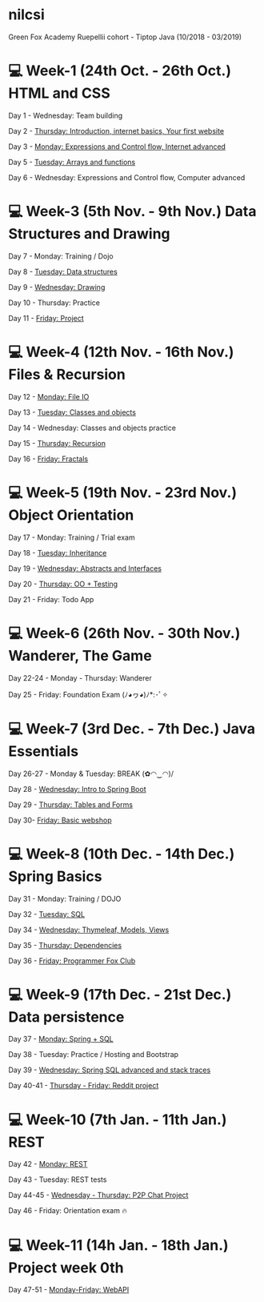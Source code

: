 # nilcsi
Green Fox Academy Ruepellii cohort - Tiptop Java (10/2018 - 03/2019)

<h1>💻 Week-1 (24th Oct. - 26th Oct.) HTML and CSS</h1>
<p>Day 1 - Wednesday: Team building</p>
<p>Day 2 - <a href="https://github.com/green-fox-academy/nilcsi/tree/master/week-01/day-1">Thursday: Introduction, internet basics, Your first website</a></p></p>
<p>Day 3 - <a href="Friday: GIT, CLI, Computer basics</p>

<h1>💻 Week-2 (29th Oct. - 31st Oct.) Programming Basics</h1>
<p>Day 4 - <a href="https://github.com/green-fox-academy/nilcsi/tree/master/week-02/day-1">Monday: Expressions and Control flow, Internet advanced</a></p>
<p>Day 5 - <a href="https://github.com/green-fox-academy/nilcsi/tree/master/week-02/day-2">Tuesday: Arrays and functions</a></p>
<p>Day 6 - Wednesday: Expressions and Control flow, Computer advanced</p>

<h1>💻 Week-3 (5th Nov. - 9th Nov.) Data Structures and Drawing</h1>
<p>Day 7 - Monday: Training / Dojo</p>
<p>Day 8 - <a href="https://github.com/green-fox-academy/nilcsi/tree/master/week-03/day-2">Tuesday: Data structures</a></p></p>
<p>Day 9 - <a href="https://github.com/green-fox-academy/nilcsi/tree/master/week-03/day-3/src">Wednesday: Drawing</a></p>
<p>Day 10 - Thursday: Practice</p>
<p>Day 11 - <a href="https://github.com/green-fox-academy/nilcsi/tree/master/week-03/day-5/src">Friday: Project</a></p>

<h1>💻 Week-4 (12th Nov. - 16th Nov.) Files & Recursion</h1>
<p>Day 12 - <a href="https://github.com/green-fox-academy/nilcsi/tree/master/week-04/day-1">Monday: File IO</a></p>
<p>Day 13 - <a href="https://github.com/green-fox-academy/nilcsi/tree/master/week-04/day-2">Tuesday: Classes and objects</a></p>
<p>Day 14 - Wednesday: Classes and objects practice</p>
<p>Day 15 - <a href="https://github.com/green-fox-academy/nilcsi/tree/master/week-04/day-4/src">Thursday: Recursion</a></p>
<p>Day 16 - <a href="https://github.com/green-fox-academy/nilcsi/tree/master/week-04/day-5/src">Friday: Fractals</a></p>

<h1>💻 Week-5 (19th Nov. - 23rd Nov.) Object Orientation</h1>
<p>Day 17 - Monday: Training / Trial exam</p>
<p>Day 18 - <a href="https://github.com/green-fox-academy/nilcsi/tree/master/week-05/day-2">Tuesday: Inheritance</a></p>
<p>Day 19 - <a href="https://github.com/green-fox-academy/nilcsi/tree/master/week-05/day-3">Wednesday: Abstracts and Interfaces</a></p>
<p>Day 20 - <a href="https://github.com/green-fox-academy/nilcsi/tree/master/week-05/day-4">Thursday: OO + Testing</a></p>
<p>Day 21 - Friday: Todo App</p>

<h1>💻 Week-6 (26th Nov. - 30th Nov.) Wanderer, The Game</h1>
<p>Day 22-24 - Monday - Thursday: Wanderer</p>
<p>Day 25 - Friday: Foundation Exam (ﾉ◕ヮ◕)ﾉ*:･ﾟ✧</p>

<h1>💻 Week-7 (3rd Dec. - 7th Dec.) Java Essentials</h1>
<p>Day 26-27 - Monday & Tuesday: BREAK (✿◠‿◠)/</p>
<p>Day 28 - <a href="https://github.com/green-fox-academy/nilcsi/tree/master/week-07/day-01/springstart">Wednesday: Intro to Spring Boot</a></p>
<p>Day 29 - <a href="https://github.com/green-fox-academy/nilcsi/tree/master/week-07/day-02">Thursday: Tables and Forms</a></p>
<p>Day 30- <a href="https://github.com/green-fox-academy/nilcsi/tree/master/week-07/day-03/webshop-project">Friday: Basic webshop</a></p>

<h1>💻 Week-8 (10th Dec. - 14th Dec.) Spring Basics</h1>
<p>Day 31 - Monday: Training / DOJO</p>
<p>Day 32 - <a href="https://github.com/green-fox-academy/nilcsi/tree/master/week-08/day-02">Tuesday: SQL</a></p>
<p>Day 34 - <a href="https://github.com/green-fox-academy/nilcsi/tree/master/week-08/day-03">Wednesday: Thymeleaf, Models, Views</a></p>
<p>Day 35 - <a href="https://github.com/green-fox-academy/nilcsi/tree/master/week-08/day-04">Thursday: Dependencies</a></p>
<p>Day 36 - <a href="https://github.com/green-fox-academy/nilcsi/tree/master/week-08/day-05/FoxClub">Friday: Programmer Fox Club</a></p>

<h1>💻 Week-9 (17th Dec. - 21st Dec.) Data persistence</h1>
<p>Day 37 - <a href="https://github.com/green-fox-academy/nilcsi/tree/master/week-09/day-01">Monday: Spring + SQL</a></p>
<p>Day 38 - Tuesday: Practice / Hosting and Bootstrap</p>
<p>Day 39 - <a href="https://github.com/green-fox-academy/nilcsi/tree/master/week-09/day-03/finder">Wednesday: Spring SQL advanced and stack traces</a></p>
<p>Day 40-41 - <a href="https://github.com/green-fox-academy/nilcsi/tree/master/week-09/day-04/reddit">Thursday - Friday: Reddit project</a></p>

<h1>💻 Week-10 (7th Jan. - 11th Jan.) REST</h1>
<p>Day 42 - <a href="https://github.com/green-fox-academy/nilcsi/tree/master/week-10/day-1">Monday: REST</a></p></p>
<p>Day 43 - Tuesday: REST tests</p>
<p>Day 44-45 - <a href="https://github.com/nilcsi/p2p-chat">Wednesday - Thursday: P2P Chat Project</a></p>
<p>Day 46 - Friday: Orientation exam 🔥</p>

<h1>💻 Week-11 (14h Jan. - 18th Jan.) Project week 0th</h1>
<p>Day 47-51 - <a href="https://github.com/green-fox-academy/nilcsi/tree/master/week-11/WebAPI">Monday-Friday: WebAPI</a>
